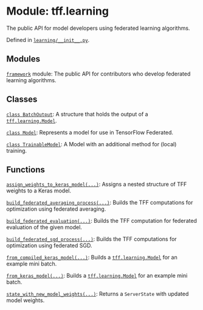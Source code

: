 <div itemscope itemtype="http://developers.google.com/ReferenceObject">
<meta itemprop="name" content="tff.learning" />
<meta itemprop="path" content="Stable" />
</div>

# Module: tff.learning

The public API for model developers using federated learning algorithms.

Defined in
[`learning/__init__.py`](http://github.com/tensorflow/federated/tree/master/tensorflow_federated/python/learning/__init__.py).

<!-- Placeholder for "Used in" -->

## Modules

[`framework`](../tff/learning/framework.md) module: The public API for
contributors who develop federated learning algorithms.

## Classes

[`class BatchOutput`](../tff/learning/BatchOutput.md): A structure that holds
the output of a
<a href="../tff/learning/Model.md"><code>tff.learning.Model</code></a>.

[`class Model`](../tff/learning/Model.md): Represents a model for use in
TensorFlow Federated.

[`class TrainableModel`](../tff/learning/TrainableModel.md): A Model with an
additional method for (local) training.

## Functions

[`assign_weights_to_keras_model(...)`](../tff/learning/assign_weights_to_keras_model.md):
Assigns a nested structure of TFF weights to a Keras model.

[`build_federated_averaging_process(...)`](../tff/learning/build_federated_averaging_process.md):
Builds the TFF computations for optimization using federated averaging.

[`build_federated_evaluation(...)`](../tff/learning/build_federated_evaluation.md):
Builds the TFF computation for federated evaluation of the given model.

[`build_federated_sgd_process(...)`](../tff/learning/build_federated_sgd_process.md):
Builds the TFF computations for optimization using federated SGD.

[`from_compiled_keras_model(...)`](../tff/learning/from_compiled_keras_model.md):
Builds a <a href="../tff/learning/Model.md"><code>tff.learning.Model</code></a>
for an example mini batch.

[`from_keras_model(...)`](../tff/learning/from_keras_model.md): Builds a
<a href="../tff/learning/Model.md"><code>tff.learning.Model</code></a> for an
example mini batch.

[`state_with_new_model_weights(...)`](../tff/learning/state_with_new_model_weights.md):
Returns a `ServerState` with updated model weights.
